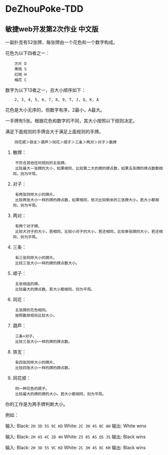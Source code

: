 # DeZhouPoke-TDD
敏捷web开发第2次作业
中文版
---------
一副扑克有52张牌，每张牌由一个花色和一个数字构成。

花色为以下四者之一：
        
        方片 D
        黑桃 S
        红桃 H
        梅花 C

数字为以下13者之一，且大小顺序如下：

        2, 3, 4, 5, 6, 7, 8, 9, T, J, Q, K, A

花色是大小无序的，但数字有序，2最小，A最大。

一手牌有5张。根据花色和数字的不同，其大小按照以下规则决定。

满足下面规则的手牌会大于满足上面规则的手牌。

        同花顺＞铁支＞葫芦＞同花＞顺子＞三条＞两对＞对子＞散牌

1. 散牌：

        不符合其他任何规则的五张牌。
        比较最大一张牌的大小，如果相同，比较第二大的牌的牌点数，如果五张牌的牌点数都相同，则为平局。

1. 对子：
        
        有两张同样大小的牌片。
        比较两张大小一样的牌的牌点数，如果相同，依次比较剩余的三张牌大小。若大小都相同，则为平局。

1. 两对：
        
        有两个对子牌。
        比较大对子的大小，若相同，比较小对子的大小，若还相同，比较单张牌的大小，若还相同，则为平局。

1. 三条：
        
        有三张同样大小的牌片。
        比较三张大小一样的牌的牌点数大小。

1. 顺子：
        
        五张相连的牌。
        比较最大的牌点数。若大小都相同，则为平局。

1. 同花：
        
        五张牌的花色相同。
        按照散排规则比较大小。

1. 葫芦：
        
        三条+对子。
        比较三张大小一样的牌的牌点数。

1. 铁支：
        
        有四张同样大小的牌片。
        比较四张大小一样的牌的牌点数。

1. 同花顺：
        
        同一种花色的顺子。
        比较最大的牌的牌的大小。若大小都相同，则为平局。
        

你的工作是为两手牌判断大小。

例如：

输入: 
Black: `2H 3D 5S 9C KD` White: `2C 3H 4S 8C AH`
输出: 
White wins

输入: 
Black: `2H 4S 4C 2D 4H` White: `2S 8S AS QS 3S`
输出: 
Black wins

输入: 
Black: `2H 3D 5S 9C KD` White: `2C 3H 4S 8C KH`
输出: 
Black wins
